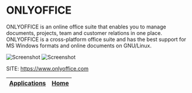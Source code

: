 # ONLYOFFICE

 ONLYOFFICE is an online office suite that enables you to manage
 documents, projects, team and customer relations in one place.
 ONLYOFFICE is a cross-platform office suite and has the best 
 support for MS Windows formats and online documents on GNU/Linux.
 
 ![Screenshot](https://static-www.onlyoffice.com/v9.5.0/images/solutions/desktopmobileapps/tour/en/connect_portal2.png)
 ![Screenshot](https://static-www.onlyoffice.com/v9.5.0/images/solutions/desktopmobileapps/tour/en/plugins.png)
 
 SITE: https://www.onlyoffice.com

 | [Applications](https://portable-linux-apps.github.io/apps.html) | [Home](https://portable-linux-apps.github.io)
 | --- | --- |

